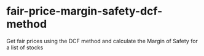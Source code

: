 # fair-price-margin-safety-dcf-method
Get fair prices using the DCF method and calculate the Margin of Safety for a list of stocks
